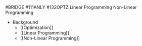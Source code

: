 #BRIDGE #111ANLY #132OPTZ 
Linear Programming
Non-Linear Programming

- Background
	- [[Optimization]]
	- [[Linear Programming]]
	- [[Non-Linear Programming]]